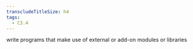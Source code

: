 ```yaml
---
transcludeTitleSize: h4
tags:
  - C3.4
---
```

write programs that make use of external or add-on modules or libraries